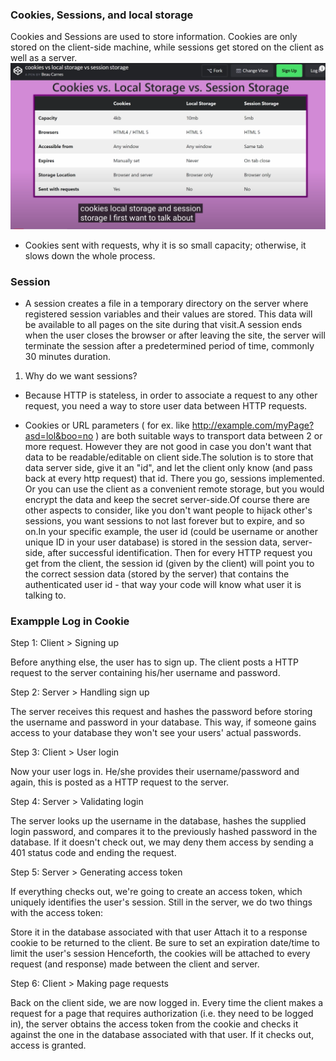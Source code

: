 ### Cookies, Sessions, and local storage 
Cookies and Sessions are used to store information. Cookies are only stored on the client-side machine, while sessions get stored on the client as well as a server. ![Comparison](./Images/storage.png)

- Cookies sent with requests, why it is so small capacity; otherwise, it slows down the whole process. 


### Session

- A session creates a file in a temporary directory on the server where registered session variables and their values are stored. This data will be available to all pages on the site during that visit.A session ends when the user closes the browser or after leaving the site, the server will terminate the session after a predetermined period of time, commonly 30 minutes duration.

1. Why do we want sessions?
- Because HTTP is stateless, in order to associate a request to any other request, you need a way to store user data between HTTP requests.

- Cookies or URL parameters ( for ex. like http://example.com/myPage?asd=lol&boo=no ) are both suitable ways to transport data between 2 or more request. However they are not good in case you don't want that data to be readable/editable on client side.The solution is to store that data server side, give it an "id", and let the client only know (and pass back at every http request) that id. There you go, sessions implemented. Or you can use the client as a convenient remote storage, but you would encrypt the data and keep the secret server-side.Of course there are other aspects to consider, like you don't want people to hijack other's sessions, you want sessions to not last forever but to expire, and so on.In your specific example, the user id (could be username or another unique ID in your user database) is stored in the session data, server-side, after successful identification. Then for every HTTP request you get from the client, the session id (given by the client) will point you to the correct session data (stored by the server) that contains the authenticated user id - that way your code will know what user it is talking to.















### Exampple Log in Cookie
Step 1: Client > Signing up

Before anything else, the user has to sign up. The client posts a HTTP request to the server containing his/her username and password.

Step 2: Server > Handling sign up

The server receives this request and hashes the password before storing the username and password in your database. This way, if someone gains access to your database they won't see your users' actual passwords.

Step 3: Client > User login

Now your user logs in. He/she provides their username/password and again, this is posted as a HTTP request to the server.

Step 4: Server > Validating login

The server looks up the username in the database, hashes the supplied login password, and compares it to the previously hashed password in the database. If it doesn't check out, we may deny them access by sending a 401 status code and ending the request.

Step 5: Server > Generating access token

If everything checks out, we're going to create an access token, which uniquely identifies the user's session. Still in the server, we do two things with the access token:

Store it in the database associated with that user
Attach it to a response cookie to be returned to the client. Be sure to set an expiration date/time to limit the user's session
Henceforth, the cookies will be attached to every request (and response) made between the client and server.

Step 6: Client > Making page requests

Back on the client side, we are now logged in. Every time the client makes a request for a page that requires authorization (i.e. they need to be logged in), the server obtains the access token from the cookie and checks it against the one in the database associated with that user. If it checks out, access is granted.
